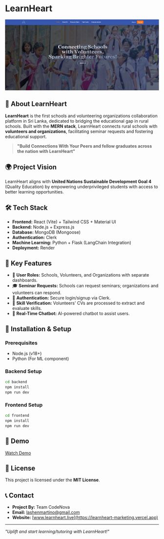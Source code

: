 # LearnHeart

![LearnHeart Banner](frontend/src/assets/images/learnheart-home.png)

## 🚀 About LearnHeart

**LearnHeart** is the first schools and volunteering organizations collaboration platform in Sri Lanka, dedicated to bridging the educational gap in rural schools. Built with the **MERN stack**, LearnHeart connects rural schools with **volunteers and organizations**, facilitating seminar requests and fostering educational support.

> **"Build Connections With Your Peers and fellow graduates across the nation with LearnHeart"**

## 🌍 Project Vision

LearnHeart aligns with **United Nations Sustainable Development Goal 4** (Quality Education) by empowering underprivileged students with access to better learning opportunities.

## 🛠️ Tech Stack

- **Frontend:** React (Vite) + Tailwind CSS + Material UI
- **Backend:** Node.js + Express.js
- **Database:** MongoDB (Mongoose)
- **Authentication:** Clerk
- **Machine Learning:** Python + Flask (LangChain Integration)
- **Deployment:** Render

## 🎯 Key Features

- 📌 **User Roles:** Schools, Volunteers, and Organizations with separate dashboards.
- 🎓 **Seminar Requests:** Schools can request seminars; organizations and volunteers can respond.
- 🔐 **Authentication:** Secure login/signup via Clerk.
- 📄 **Skill Verification:** Volunteers' CVs are processed to extract and evaluate skills.
- 📡 **Real-Time Chatbot:** AI-powered chatbot to assist users.

## 🔧 Installation & Setup

### Prerequisites
- Node.js (v18+)
- Python (For ML component)

### Backend Setup
```bash
cd backend
npm install
npm run dev
```

### Frontend Setup
```bash
cd frontend
npm install
npm run dev
```

## 🎥 Demo
[Watch Demo](https://youtu.be/Gxb9RMJ9Ars?si=mJrlfc2uPnCPl5Vr)


## 📜 License
This project is licensed under the **MIT License**.

## 📞 Contact
- **Project By:** Team CodeNova
- **Email:** lashenmartino@gmail.com
- **Website:** [www.learnheart.live](https://learnheart-marketing.vercel.app)

---

_"Uplift and start learning/tutoring with LearnHeart!"_
